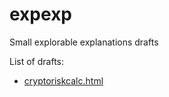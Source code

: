 # expexp
Small explorable explanations drafts

List of drafts:
* [cryptoriskcalc.html](./cryptoriskcalc.html)
